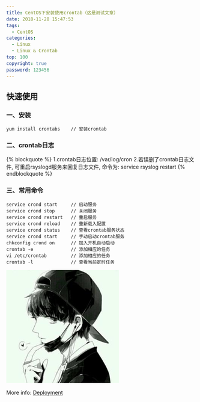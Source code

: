 ```yaml
---
title: CentOS下安装使用crontab（这是测试文章）
date: 2018-11-28 15:47:53
tags:
  - CentOS
categories:
  - Linux
  - Linux & Crontab
top: 100
copyright: true
password: 123456
---
```


## 快速使用

### 一、安装

```
yum install crontabs    // 安装crontab
```

### 二、crontab日志

{% blockquote %}
1.crontab日志位置: /var/log/cron
2.若误删了crontab日志文件, 可重启rsyslogd服务来回复日志文件, 命令为: service rsyslog restart
{% endblockquote %}

### 三、常用命令

```
service crond start     // 启动服务
service crond stop      // 关闭服务
service crond restart   // 重启服务
service crond reload    // 重新载入配置
service crond status    // 查看crontab服务状态
service crond start     // 手动启动crontab服务
chkconfig crond on      // 加入开机自动启动
crontab -e              // 添加相应的任务
vi /etc/crontab         // 添加相应的任务
crontab -l              // 查看当前定时任务
```

<!--more-->

![这是测试图片](CentOS下安装使用crontab/test.jpg)

More info: [Deployment](https://hexo.io/docs/deployment.html)
